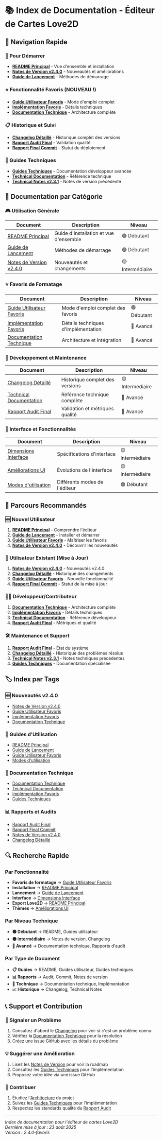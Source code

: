 # 📚 Index de Documentation - Éditeur de Cartes Love2D

## 🎯 Navigation Rapide

### 🚀 Pour Démarrer
- **[README Principal](../README.md)** - Vue d'ensemble et installation
- **[Notes de Version v2.4.0](RELEASE_NOTES_v2.4.0.md)** - Nouveautés et améliorations
- **[Guide de Lancement](GUIDE_LANCEMENT.md)** - Méthodes de démarrage

### ⭐ Fonctionnalité Favoris (NOUVEAU !)
- **[Guide Utilisateur Favoris](GUIDE_FAVORIS_UTILISATEUR.md)** - Mode d'emploi complet
- **[Implémentation Favoris](FAVORIS_FORMATAGE_IMPLEMENTATION.md)** - Détails techniques
- **[Documentation Technique](DOCUMENTATION_TECHNIQUE.md)** - Architecture complète

### 📋 Historique et Suivi
- **[Changelog Détaillé](CHANGELOG.md)** - Historique complet des versions
- **[Rapport Audit Final](RAPPORT_AUDIT_FINAL.md)** - Validation qualité
- **[Rapport Final Commit](../RAPPORT_FINAL_COMMIT.md)** - Statut du déploiement

### 🔧 Guides Techniques
- **[Guides Techniques](guides_techniques/)** - Documentation développeur avancée
- **[Technical Documentation](TECHNICAL_DOC.md)** - Référence technique
- **[Technical Notes v2.3.1](TECHNICAL_NOTES_v2.3.1.md)** - Notes de version précédente

## 📖 Documentation par Catégorie

### 🎮 Utilisation Générale
| Document | Description | Niveau |
|----------|-------------|---------|
| [README Principal](../README.md) | Guide d'installation et vue d'ensemble | 🟢 Débutant |
| [Guide de Lancement](GUIDE_LANCEMENT.md) | Méthodes de démarrage | 🟢 Débutant |
| [Notes de Version v2.4.0](RELEASE_NOTES_v2.4.0.md) | Nouveautés et changements | 🟡 Intermédiaire |

### ⭐ Favoris de Formatage
| Document | Description | Niveau |
|----------|-------------|---------|
| [Guide Utilisateur Favoris](GUIDE_FAVORIS_UTILISATEUR.md) | Mode d'emploi complet des favoris | 🟢 Débutant |
| [Implémentation Favoris](FAVORIS_FORMATAGE_IMPLEMENTATION.md) | Détails techniques d'implémentation | 🔴 Avancé |
| [Documentation Technique](DOCUMENTATION_TECHNIQUE.md) | Architecture et intégration | 🔴 Avancé |

### 🔧 Développement et Maintenance
| Document | Description | Niveau |
|----------|-------------|---------|
| [Changelog Détaillé](CHANGELOG.md) | Historique complet des versions | 🟡 Intermédiaire |
| [Technical Documentation](TECHNICAL_DOC.md) | Référence technique complète | 🔴 Avancé |
| [Rapport Audit Final](RAPPORT_AUDIT_FINAL.md) | Validation et métriques qualité | 🔴 Avancé |

### 🎨 Interface et Fonctionnalités
| Document | Description | Niveau |
|----------|-------------|---------|
| [Dimensions Interface](DIMENSIONS_INTERFACE.md) | Spécifications d'interface | 🟡 Intermédiaire |
| [Améliorations UI](AMELIORATIONS_UI.md) | Évolutions de l'interface | 🟡 Intermédiaire |
| [Modes d'utilisation](MODES.md) | Différents modes de l'éditeur | 🟢 Débutant |

## 🎯 Parcours Recommandés

### 🆕 Nouvel Utilisateur
1. **[README Principal](../README.md)** - Comprendre l'éditeur
2. **[Guide de Lancement](GUIDE_LANCEMENT.md)** - Installer et démarrer
3. **[Guide Utilisateur Favoris](GUIDE_FAVORIS_UTILISATEUR.md)** - Maîtriser les favoris
4. **[Notes de Version v2.4.0](RELEASE_NOTES_v2.4.0.md)** - Découvrir les nouveautés

### 🔄 Utilisateur Existant (Mise à Jour)
1. **[Notes de Version v2.4.0](RELEASE_NOTES_v2.4.0.md)** - Nouveautés v2.4.0
2. **[Changelog Détaillé](CHANGELOG.md)** - Historique des changements
3. **[Guide Utilisateur Favoris](GUIDE_FAVORIS_UTILISATEUR.md)** - Nouvelle fonctionnalité
4. **[Rapport Final Commit](../RAPPORT_FINAL_COMMIT.md)** - Statut de la mise à jour

### 👨‍💻 Développeur/Contributeur
1. **[Documentation Technique](DOCUMENTATION_TECHNIQUE.md)** - Architecture complète
2. **[Implémentation Favoris](FAVORIS_FORMATAGE_IMPLEMENTATION.md)** - Détails techniques
3. **[Technical Documentation](TECHNICAL_DOC.md)** - Référence développeur
4. **[Rapport Audit Final](RAPPORT_AUDIT_FINAL.md)** - Métriques et qualité

### 🛠️ Maintenance et Support
1. **[Rapport Audit Final](RAPPORT_AUDIT_FINAL.md)** - État du système
2. **[Changelog Détaillé](CHANGELOG.md)** - Historique des problèmes résolus
3. **[Technical Notes v2.3.1](TECHNICAL_NOTES_v2.3.1.md)** - Notes techniques précédentes
4. **[Guides Techniques](guides_techniques/)** - Documentation spécialisée

## 🏷️ Index par Tags

### 🆕 Nouveautés v2.4.0
- [Notes de Version v2.4.0](RELEASE_NOTES_v2.4.0.md)
- [Guide Utilisateur Favoris](GUIDE_FAVORIS_UTILISATEUR.md)
- [Implémentation Favoris](FAVORIS_FORMATAGE_IMPLEMENTATION.md)
- [Documentation Technique](DOCUMENTATION_TECHNIQUE.md)

### 📖 Guides d'Utilisation
- [README Principal](../README.md)
- [Guide de Lancement](GUIDE_LANCEMENT.md)
- [Guide Utilisateur Favoris](GUIDE_FAVORIS_UTILISATEUR.md)
- [Modes d'utilisation](MODES.md)

### 🔧 Documentation Technique
- [Documentation Technique](DOCUMENTATION_TECHNIQUE.md)
- [Technical Documentation](TECHNICAL_DOC.md)
- [Implémentation Favoris](FAVORIS_FORMATAGE_IMPLEMENTATION.md)
- [Guides Techniques](guides_techniques/)

### 📊 Rapports et Audits
- [Rapport Audit Final](RAPPORT_AUDIT_FINAL.md)
- [Rapport Final Commit](../RAPPORT_FINAL_COMMIT.md)
- [Notes de Version v2.4.0](RELEASE_NOTES_v2.4.0.md)
- [Changelog Détaillé](CHANGELOG.md)

## 🔍 Recherche Rapide

### Par Fonctionnalité
- **Favoris de formatage** → [Guide Utilisateur Favoris](GUIDE_FAVORIS_UTILISATEUR.md)
- **Installation** → [README Principal](../README.md)
- **Lancement** → [Guide de Lancement](GUIDE_LANCEMENT.md)
- **Interface** → [Dimensions Interface](DIMENSIONS_INTERFACE.md)
- **Export Love2D** → [README Principal](../README.md)
- **Thèmes** → [Améliorations UI](AMELIORATIONS_UI.md)

### Par Niveau Technique
- **🟢 Débutant** → README, Guides utilisateur
- **🟡 Intermédiaire** → Notes de version, Changelog
- **🔴 Avancé** → Documentation technique, Rapports d'audit

### Par Type de Document
- **📋 Guides** → README, Guides utilisateur, Guides techniques
- **📊 Rapports** → Audit, Commit, Notes de version
- **🔧 Technique** → Documentation technique, Implémentation
- **📈 Historique** → Changelog, Technical Notes

## 📞 Support et Contribution

### 🐛 Signaler un Problème
1. Consultez d'abord le [Changelog](CHANGELOG.md) pour voir si c'est un problème connu
2. Vérifiez la [Documentation Technique](DOCUMENTATION_TECHNIQUE.md) pour la résolution
3. Créez une issue GitHub avec les détails du problème

### 💡 Suggérer une Amélioration
1. Lisez les [Notes de Version](RELEASE_NOTES_v2.4.0.md) pour voir la roadmap
2. Consultez les [Guides Techniques](guides_techniques/) pour l'implémentation
3. Proposez votre idée via une issue GitHub

### 🤝 Contribuer
1. Étudiez l'[Architecture](DOCUMENTATION_TECHNIQUE.md) du projet
2. Suivez les [Guides Techniques](guides_techniques/) pour l'implémentation
3. Respectez les standards qualité du [Rapport Audit](RAPPORT_AUDIT_FINAL.md)

---

*Index de documentation pour l'éditeur de cartes Love2D*  
*Dernière mise à jour : 23 août 2025*  
*Version : 2.4.0-favoris*
